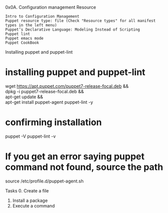 0x0A. Configuration management
Resource

    Intro to Configuration Management
    Puppet resource type: file (Check "Resource types" for all manifest types in the left menu)
    Puppet’s Declarative Language: Modeling Instead of Scripting
    Puppet lint
    Puppet emacs mode
    Puppet CookBook

Installing puppet and puppet-lint

# installing puppet and puppet-lint
wget https://apt.puppet.com/puppet7-release-focal.deb && \
    dpkg -i puppet7-release-focal.deb && \
    apt-get update && \
    apt-get install puppet-agent puppet-lint -y

# confirming installation
puppet -V
puppet-lint -v

# If you get an error saying puppet command not found, source the path
source /etc/profile.d/puppet-agent.sh

Tasks
0. Create a file
1. Install a package
2. Execute a command
